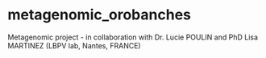 # metagenomic_orobanches
Metagenomic project - in collaboration with Dr. Lucie POULIN and PhD Lisa MARTINEZ (LBPV lab, Nantes, FRANCE)
